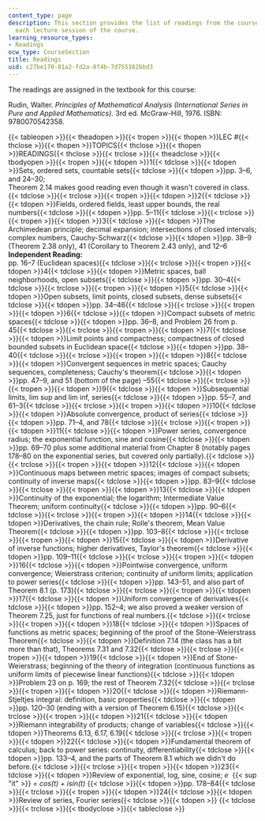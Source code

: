 ```yaml
---
content_type: page
description: This section provides the list of readings from the course textbook for
  each lecture session of the course.
learning_resource_types:
- Readings
ocw_type: CourseSection
title: Readings
uid: c27be170-81a2-fd2a-8f4b-7d755162bbd3
---
```

The readings are assigned in the textbook for this course:

Rudin, Walter. _Principles of Mathematical Analysis (International Series in Pure and Applied Mathematics)_. 3rd ed. McGraw-Hill, 1976. ISBN: 9780070542358.

{{< tableopen >}}{{< theadopen >}}{{< tropen >}}{{< thopen >}}LEC #{{< thclose >}}{{< thopen >}}TOPICS{{< thclose >}}{{< thopen >}}READINGS{{< thclose >}}{{< trclose >}}{{< theadclose >}}{{< tbodyopen >}}{{< tropen >}}{{< tdopen >}}1{{< tdclose >}}{{< tdopen >}}Sets, ordered sets, countable sets{{< tdclose >}}{{< tdopen >}}pp. 3–6, and 24–30;       
Theorem 2.14 makes good reading even though it wasn't covered in class.{{< tdclose >}}{{< trclose >}}{{< tropen >}}{{< tdopen >}}2{{< tdclose >}}{{< tdopen >}}Fields, ordered fields, least upper bounds, the real numbers{{< tdclose >}}{{< tdopen >}}pp. 5–11{{< tdclose >}}{{< trclose >}}{{< tropen >}}{{< tdopen >}}3{{< tdclose >}}{{< tdopen >}}The Archimedean principle; decimal expansion; intersections of closed intervals; complex numbers, Cauchy-Schwarz{{< tdclose >}}{{< tdopen >}}pp. 38–9 (Theorem 2.38 only), 41 (Corollary to Theorem 2.43 only), and 12–6      
**Independent Reading:**      
pp. 16–7 (Euclidean spaces){{< tdclose >}}{{< trclose >}}{{< tropen >}}{{< tdopen >}}4{{< tdclose >}}{{< tdopen >}}Metric spaces, ball neighborhoods, open subsets{{< tdclose >}}{{< tdopen >}}pp. 30–4{{< tdclose >}}{{< trclose >}}{{< tropen >}}{{< tdopen >}}5{{< tdclose >}}{{< tdopen >}}Open subsets, limit points, closed subsets, dense subsets{{< tdclose >}}{{< tdopen >}}pp. 34–46{{< tdclose >}}{{< trclose >}}{{< tropen >}}{{< tdopen >}}6{{< tdclose >}}{{< tdopen >}}Compact subsets of metric spaces{{< tdclose >}}{{< tdopen >}}pp. 36–8, and Problem 26 from p. 45{{< tdclose >}}{{< trclose >}}{{< tropen >}}{{< tdopen >}}7{{< tdclose >}}{{< tdopen >}}Limit points and compactness; compactness of closed bounded subsets in Euclidean space{{< tdclose >}}{{< tdopen >}}pp. 38–40{{< tdclose >}}{{< trclose >}}{{< tropen >}}{{< tdopen >}}8{{< tdclose >}}{{< tdopen >}}Convergent sequences in metric spaces; Cauchy sequences, completeness; Cauchy's theorem{{< tdclose >}}{{< tdopen >}}pp. 47–9, and 51 (bottom of the page) –55{{< tdclose >}}{{< trclose >}}{{< tropen >}}{{< tdopen >}}9{{< tdclose >}}{{< tdopen >}}Subsequential limits, lim sup and lim inf, series{{< tdclose >}}{{< tdopen >}}pp. 55–7, and 61–3{{< tdclose >}}{{< trclose >}}{{< tropen >}}{{< tdopen >}}10{{< tdclose >}}{{< tdopen >}}Absolute convergence, product of series{{< tdclose >}}{{< tdopen >}}pp. 71–4, and 78{{< tdclose >}}{{< trclose >}}{{< tropen >}}{{< tdopen >}}11{{< tdclose >}}{{< tdopen >}}Power series, convergence radius; the exponential function, sine and cosine{{< tdclose >}}{{< tdopen >}}pp. 69–70 plus some additional material from Chapter 8 (notably pages 178–80 on the exponential series, but covered only partially).{{< tdclose >}}{{< trclose >}}{{< tropen >}}{{< tdopen >}}12{{< tdclose >}}{{< tdopen >}}Continuous maps between metric spaces; images of compact subsets; continuity of inverse maps{{< tdclose >}}{{< tdopen >}}pp. 83–9{{< tdclose >}}{{< trclose >}}{{< tropen >}}{{< tdopen >}}13{{< tdclose >}}{{< tdopen >}}Continuity of the exponential; the logarithm; Intermediate Value Theorem; uniform continuity{{< tdclose >}}{{< tdopen >}}pp. 90–6{{< tdclose >}}{{< trclose >}}{{< tropen >}}{{< tdopen >}}14{{< tdclose >}}{{< tdopen >}}Derivatives, the chain rule; Rolle's theorem, Mean Value Theorem{{< tdclose >}}{{< tdopen >}}pp. 103–8{{< tdclose >}}{{< trclose >}}{{< tropen >}}{{< tdopen >}}15{{< tdclose >}}{{< tdopen >}}Derivative of inverse functions; higher derivatives, Taylor's theorem{{< tdclose >}}{{< tdopen >}}pp. 109–11{{< tdclose >}}{{< trclose >}}{{< tropen >}}{{< tdopen >}}16{{< tdclose >}}{{< tdopen >}}Pointwise convergence, uniform convergence; Weierstrass criterion; continuity of uniform limits; application to power series{{< tdclose >}}{{< tdopen >}}pp. 143–51, and also part of Theorem 8.1 (p. 173){{< tdclose >}}{{< trclose >}}{{< tropen >}}{{< tdopen >}}17{{< tdclose >}}{{< tdopen >}}Uniform convergence of derivatives{{< tdclose >}}{{< tdopen >}}pp. 152–4; we also proved a weaker version of Theorem 7.25, just for functions of real numbers.{{< tdclose >}}{{< trclose >}}{{< tropen >}}{{< tdopen >}}18{{< tdclose >}}{{< tdopen >}}Spaces of functions as metric spaces; beginning of the proof of the Stone-Weierstrass Theorem{{< tdclose >}}{{< tdopen >}}Definition 7.14 (the class has a bit more than that), Theorems 7.31 and 7.32{{< tdclose >}}{{< trclose >}}{{< tropen >}}{{< tdopen >}}19{{< tdclose >}}{{< tdopen >}}End of Stone-Weierstrass; beginning of the theory of integration (continuous functions as uniform limits of piecewise linear functions){{< tdclose >}}{{< tdopen >}}Problem 23 on p. 169; the rest of Theorem 7.32{{< tdclose >}}{{< trclose >}}{{< tropen >}}{{< tdopen >}}20{{< tdclose >}}{{< tdopen >}}Riemann-Stjeltjes integral: definition, basic properties{{< tdclose >}}{{< tdopen >}}pp. 120–30 (ending with a version of Theorem 6.15){{< tdclose >}}{{< trclose >}}{{< tropen >}}{{< tdopen >}}21{{< tdclose >}}{{< tdopen >}}Riemann integrability of products; change of variables{{< tdclose >}}{{< tdopen >}}Theorems 6.13, 6.17, 6.19{{< tdclose >}}{{< trclose >}}{{< tropen >}}{{< tdopen >}}22{{< tdclose >}}{{< tdopen >}}Fundamental theorem of calculus; back to power series: continuity, differentiability{{< tdclose >}}{{< tdopen >}}pp. 133–4, and the parts of Theorem 8.1 which we didn't do before.{{< tdclose >}}{{< trclose >}}{{< tropen >}}{{< tdopen >}}23{{< tdclose >}}{{< tdopen >}}Review of exponential, log, sine, cosine; _e_  {{< sup "it" >}} _\= cos(t) + isin(t)_ {{< tdclose >}}{{< tdopen >}}pp. 178–84{{< tdclose >}}{{< trclose >}}{{< tropen >}}{{< tdopen >}}24{{< tdclose >}}{{< tdopen >}}Review of series, Fourier series{{< tdclose >}}{{< tdopen >}} {{< tdclose >}}{{< trclose >}}{{< tbodyclose >}}{{< tableclose >}}